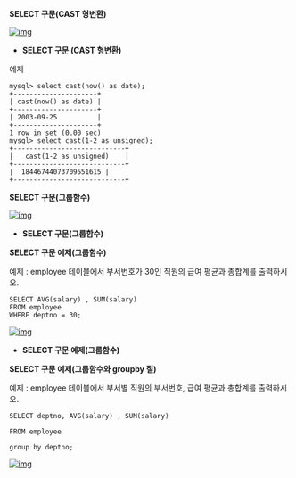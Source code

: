 **SELECT 구문(CAST 형변환)**



[![img](https://cphinf.pstatic.net/mooc/20180227_7/1519696097137n1dmo_PNG/4.png?type=w760)](https://www.boostcourse.org/web326/lecture/258486/?isDesc=false#)

- **SELECT 구문 (CAST 형변환)**

예제

```markup
mysql> select cast(now() as date);
+---------------------+
| cast(now() as date) |
+---------------------+
| 2003-09-25          |
+---------------------+
1 row in set (0.00 sec)
mysql> select cast(1-2 as unsigned);
+----------------------------+
|   cast(1-2 as unsigned)    |
+----------------------------+
|  18446744073709551615 |
+----------------------------+
```

 

**SELECT 구문(그룹함수)**

[![img](https://cphinf.pstatic.net/mooc/20180131_87/151738015308653Cmb_PNG/2_8_2_select_%28%29.PNG?type=w760)](https://www.boostcourse.org/web326/lecture/258486/?isDesc=false#)

- **SELECT 구문(그룹함수)**

**SELECT 구문 예제(그룹함수)**

예제 : employee 테이블에서 부서번호가 30인 직원의 급여 평균과 총합계를 출력하시오.



```markup
SELECT AVG(salary) , SUM(salary)
FROM employee
WHERE deptno = 30;
```

[![img](https://cphinf.pstatic.net/mooc/20180131_263/1517380309278sUNR3_PNG/2_8_2_select__%28%29.png?type=w760)](https://www.boostcourse.org/web326/lecture/258486/?isDesc=false#)

- **SELECT 구문 예제(그룹함수)**

**SELECT 구문 예제(그룹함수와 groupby 절)**

예제 : employee 테이블에서 부서별 직원의 부서번호, 급여 평균과 총합계를 출력하시오.

```markup
SELECT deptno, AVG(salary) , SUM(salary)

FROM employee

group by deptno;
```

 

[![img](https://cphinf.pstatic.net/mooc/20180131_9/1517380488029v1nbz_PNG/2_8_2_select__%28_groupby_%29.png?type=w760)
  ](https://www.boostcourse.org/web326/lecture/258486/?isDesc=false#)